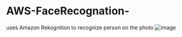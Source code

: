 # AWS-FaceRecognation-
uses Amazon Rekognition to recognize person on the photo
![image](https://user-images.githubusercontent.com/40062143/61363219-ee144a00-a883-11e9-9479-8c7b7d15d5c0.png)
